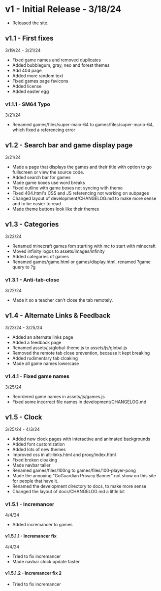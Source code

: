 # v1 - Initial Release - 3/18/24

- Released the site.

## v1.1 - First fixes 
3/19/24 - 3/21/24

- Fixed game names and removed duplicates
- Added bubblegum, gray, neo and forest themes
- Add 404 page
- Added more random text
- Fixed games page favicons
- Added license
- Added easter egg

### v1.1.1 - SM64 Typo
3/21/24

- Renamed games/files/super-maio-64 to games/files/super-mario-64, which fixed a referencing error

## v1.2 - Search bar and game display page
3/21/24

- Made a page that displays the games and their title with option to go fullscreen or view the source code.
- Added search bar for games
- Made game boxes use word breaks
- Fixed outline with game boxes not syncing with theme
- Fixed 404.html's CSS and JS referencing not working on subpages
- Changed layout of development/CHANGELOG.md to make more sense and to be easier to read
- Made theme buttons look like their themes

## v1.3 - Categories
3/22/24

- Renamed minecraft games fom starting with mc to start with minecraft
- Moved infinity logos to assets/images/infinity
- Added categories of games
- Renamed games/game.html or games/display.html, renamed ?game query to ?g

### v1.3.1 - Anti-tab-close
3/22/24

- Made it so a teacher can't close the tab remotely.

## v1.4 - Alternate Links & Feedback
3/23/24 - 3/25/24

- Added an alternate links page
- Added a feedback page
- Renamed assets/js/global-theme.js to assets/js/global.js
- Removed the remote tab close prevention, because it kept breaking
- Added rudimentary tab cloaking
- Made all game names lowercase

### v1.4.1 - Fixed game names
3/25/24

- Reordered game names in assets/js/games.js
- Fixed some incorrect file names in development/CHANGELOG.md

## v1.5 - Clock 
3/25/24 - 4/3/24

- Added new clock pages with interactive and animated backgrounds
- Added font customization
- Added lots of new themes
- Improved css in alt-links.html and proxy/index.html
- Fixed broken cloaking
- Made navbar taller
- Renamed games/files/100ng to games/files/100-player-pong
- Made the annoying "GoGuardian Privacy Banner" not show on this site for people that have it.
- Renamed the development directory to docs, to make more sense
- Changed the layout of docs/CHANGELOG.md a little bit

### v1.5.1 - Incremancer
4/4/24

- Added incremancer to games

#### v1.5.1.1 - Incremancer fix 
4/4/24

- Tried to fix incremancer
- Made navbar clock update faster

#### v1.5.1.2 - Incremancer fix 2

- Tried to fix incremancer